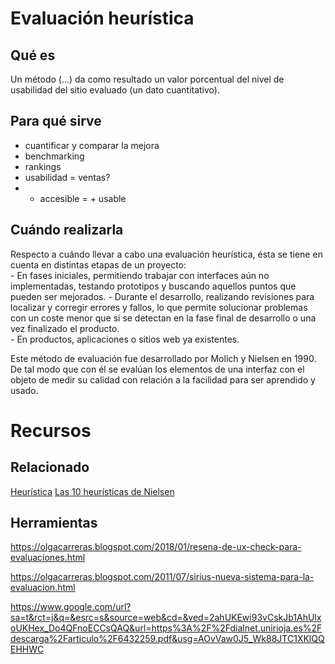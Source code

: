 # Evaluación heurística

## Qué es
Un método (...) da como resultado un valor porcentual del nivel de usabilidad del sitio evaluado (un dato cuantitativo).

## Para qué sirve
-   cuantificar y comparar la mejora
-   benchmarking
-   rankings
-   usabilidad = ventas?
-   + accesible = + usable

## Cuándo realizarla
Respecto a cuándo llevar a cabo una evaluación heurística, ésta se tiene en cuenta en distintas etapas de un proyecto:  
	- En fases iniciales, permitiendo trabajar con  interfaces aún no implementadas, testando prototipos y buscando aquellos puntos que pueden ser mejorados. 
	- Durante el desarrollo, realizando revisiones para localizar y corregir errores y fallos, lo  que permite solucionar problemas con un coste menor que si se detectan en la fase final de desarrollo o una vez finalizado el producto.  
	- En productos, aplicaciones o sitios web ya existentes.  

Este método de evaluación fue desarrollado por Molich y Nielsen en 1990. De tal modo que  con él se evalúan los elementos de una interfaz con el objeto de medir su calidad con relación a la facilidad para ser aprendido y usado.

# Recursos
## Relacionado
[Heurística](../../recursos/glosario/heurstica.md)
[Las 10 heurísticas de Nielsen](../../diseo-de-experiencia/heursticas/las-10-heursticas-de-nielsen.md)

## Herramientas
https://olgacarreras.blogspot.com/2018/01/resena-de-ux-check-para-evaluaciones.html

https://olgacarreras.blogspot.com/2011/07/sirius-nueva-sistema-para-la-evaluacion.html 

https://www.google.com/url?sa=t&rct=j&q=&esrc=s&source=web&cd=&ved=2ahUKEwi93vCskJb1AhUlxoUKHex_Do4QFnoECCsQAQ&url=https%3A%2F%2Fdialnet.unirioja.es%2Fdescarga%2Farticulo%2F6432259.pdf&usg=AOvVaw0J5_Wk88JTC1XKlQQEHHWC